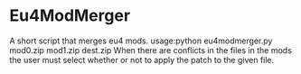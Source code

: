# Eu4ModMerger
A short script that merges eu4 mods.
usage:python eu4modmerger.py mod0.zip mod1.zip dest.zip
When there are conflicts in the files in the mods the user must select whether or not to apply the patch to the given file.
